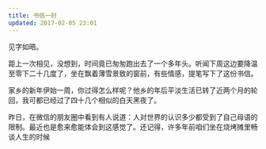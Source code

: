 ```yaml
---
title: 书信一封
updated: 2017-02-05 23:01
---
```


见字如晤。

距上一次相见，没想到，时间竟已匆匆跑出去了一个多年头。听闻下周这边要降温至零下二十几度了，坐在飘着薄雪景致的窗前，有些情感，提笔写下了这份书信。

家乡的新年伊始一周，你过得怎么样呢？他乡的年后平淡生活已转了近两个月的轮回，我可都已经过了四十几个相似的白天黑夜了。

昨日，在微信的朋友圈中看到有人说道：人对世界的认识多少都受到了自己母语的限制。最近也是愈来愈能体会到这感觉了。还记得，许多年前咱们坐在烧烤摊里畅谈人生的时候

